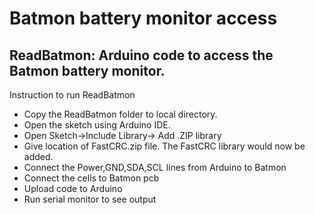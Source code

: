 # Batmon battery monitor access

## ReadBatmon: Arduino code to access the Batmon battery monitor.
Instruction to run ReadBatmon
- Copy the ReadBatmon folder to local directory. 
- Open the sketch using Arduino IDE. 
- Open Sketch->Include Library-> Add .ZIP library
- Give location of FastCRC.zip file. The FastCRC library would now be added.
- Connect the Power,GND,SDA,SCL lines from Arduino to Batmon
- Connect the cells to Batmon pcb
- Upload code to Arduino
- Run serial monitor to see output

